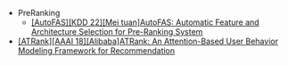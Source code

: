 - PreRanking
    - [[AutoFAS][KDD 22][Mei tuan]AutoFAS: Automatic Feature and Architecture Selection for Pre-Ranking System](https://arxiv.org/abs/2205.09394)
- [[ATRank][AAAI 18][Alibaba]ATRank: An Attention-Based User Behavior Modeling Framework for Recommendation](https://arxiv.org/abs/1711.06632)
